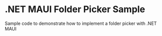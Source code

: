 # .NET MAUI Folder Picker Sample
Sample code to demonstrate how to implement a folder picker with .NET MAUI
